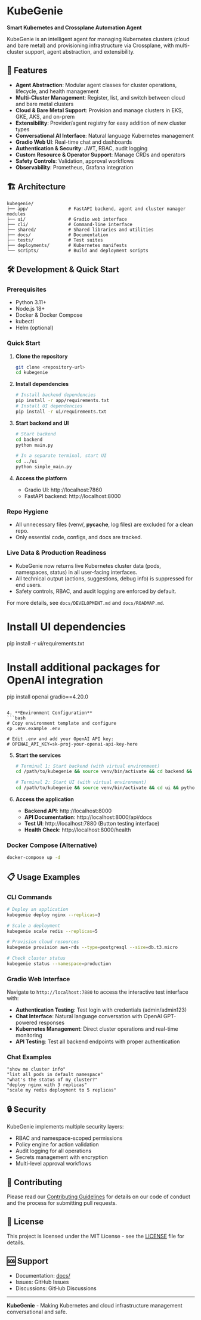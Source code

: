 # KubeGenie


**Smart Kubernetes and Crossplane Automation Agent**

KubeGenie is an intelligent agent for managing Kubernetes clusters (cloud and bare metal) and provisioning infrastructure via Crossplane, with multi-cluster support, agent abstraction, and extensibility.


## 🚀 Features

- **Agent Abstraction**: Modular agent classes for cluster operations, lifecycle, and health management
- **Multi-Cluster Management**: Register, list, and switch between cloud and bare metal clusters
- **Cloud & Bare Metal Support**: Provision and manage clusters in EKS, GKE, AKS, and on-prem
- **Extensibility**: Provider/agent registry for easy addition of new cluster types
- **Conversational AI Interface**: Natural language Kubernetes management
- **Gradio Web UI**: Real-time chat and dashboards
- **Authentication & Security**: JWT, RBAC, audit logging
- **Custom Resource & Operator Support**: Manage CRDs and operators
- **Safety Controls**: Validation, approval workflows
- **Observability**: Prometheus, Grafana integration


## 🏗️ Architecture

```
kubegenie/
├── app/               # FastAPI backend, agent and cluster manager modules
├── ui/                # Gradio web interface
├── cli/               # Command-line interface
├── shared/            # Shared libraries and utilities
├── docs/              # Documentation
├── tests/             # Test suites
├── deployments/       # Kubernetes manifests
└── scripts/           # Build and deployment scripts
```


## 🛠️ Development & Quick Start


### Prerequisites
- Python 3.11+
- Node.js 18+
- Docker & Docker Compose
- kubectl
- Helm (optional)


### Quick Start
1. **Clone the repository**
   ```bash
   git clone <repository-url>
   cd kubegenie
   ```
2. **Install dependencies**
   ```bash
   # Install backend dependencies
   pip install -r app/requirements.txt
   # Install UI dependencies
   pip install -r ui/requirements.txt
   ```
3. **Start backend and UI**
   ```bash
   # Start backend
   cd backend
   python main.py

   # In a separate terminal, start UI
   cd ../ui
   python simple_main.py
   ```

4. **Access the platform**
   - Gradio UI: http://localhost:7860
   - FastAPI backend: http://localhost:8000

### Repo Hygiene

- All unnecessary files (venv/, __pycache__, log files) are excluded for a clean repo.
- Only essential code, configs, and docs are tracked.

### Live Data & Production Readiness

- KubeGenie now returns live Kubernetes cluster data (pods, namespaces, status) in all user-facing interfaces.
- All technical output (actions, suggestions, debug info) is suppressed for end users.
- Safety controls, RBAC, and audit logging are enforced by default.

For more details, see `docs/DEVELOPMENT.md` and `docs/ROADMAP.md`.
   # Install UI dependencies  
   pip install -r ui/requirements.txt
   
   # Install additional packages for OpenAI integration
   pip install openai gradio==4.20.0
   ```

4. **Environment Configuration**
   ```bash
   # Copy environment template and configure
   cp .env.example .env
   
   # Edit .env and add your OpenAI API key:
   # OPENAI_API_KEY=sk-proj-your-openai-api-key-here
   ```

5. **Start the services**
   ```bash
   # Terminal 1: Start backend (with virtual environment)
   cd /path/to/kubegenie && source venv/bin/activate && cd backend && python main.py
   
   # Terminal 2: Start UI (with virtual environment)  
   cd /path/to/kubegenie && source venv/bin/activate && cd ui && python test_buttons.py
   ```

6. **Access the application**
   - **Backend API**: http://localhost:8000
   - **API Documentation**: http://localhost:8000/api/docs
   - **Test UI**: http://localhost:7880 (Button testing interface)
   - **Health Check**: http://localhost:8000/health

### Docker Compose (Alternative)
```bash
docker-compose up -d
```

## 📋 Usage Examples

### CLI Commands
```bash
# Deploy an application
kubegenie deploy nginx --replicas=3

# Scale a deployment
kubegenie scale redis --replicas=5

# Provision cloud resources
kubegenie provision aws-rds --type=postgresql --size=db.t3.micro

# Check cluster status
kubegenie status --namespace=production
```

### Gradio Web Interface
Navigate to `http://localhost:7880` to access the interactive test interface with:
- **Authentication Testing**: Test login with credentials (admin/admin123)
- **Chat Interface**: Natural language conversation with OpenAI GPT-powered responses
- **Kubernetes Management**: Direct cluster operations and real-time monitoring
- **API Testing**: Test all backend endpoints with proper authentication

### Chat Examples
```
"show me cluster info"
"list all pods in default namespace"  
"what's the status of my cluster?"
"deploy nginx with 3 replicas"
"scale my redis deployment to 5 replicas"
```

## 🔒 Security

KubeGenie implements multiple security layers:

- RBAC and namespace-scoped permissions
- Policy engine for action validation
- Audit logging for all operations
- Secrets management with encryption
- Multi-level approval workflows

## 🤝 Contributing

Please read our [Contributing Guidelines](docs/CONTRIBUTING.md) for details on our code of conduct and the process for submitting pull requests.

## 📄 License

This project is licensed under the MIT License - see the [LICENSE](LICENSE) file for details.

## 🆘 Support

- Documentation: [docs/](docs/)
- Issues: GitHub Issues
- Discussions: GitHub Discussions

---

**KubeGenie** - Making Kubernetes and cloud infrastructure management conversational and safe.